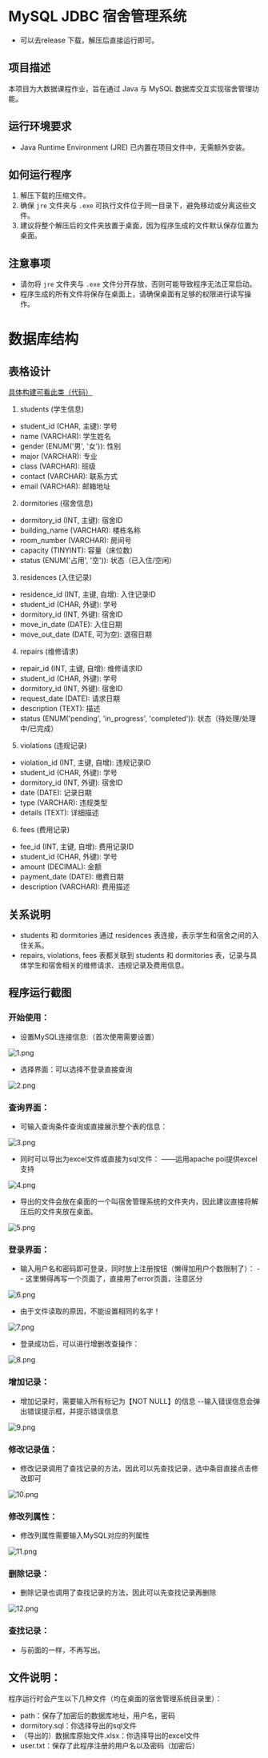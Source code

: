 # MySQL JDBC 宿舍管理系统
- 可以去release 下载，解压后直接运行即可。
## 项目描述

本项目为大数据课程作业，旨在通过 Java 与 MySQL 数据库交互实现宿舍管理功能。

## 运行环境要求

- Java Runtime Environment (JRE) 已内置在项目文件中，无需额外安装。

## 如何运行程序

1. 解压下载的压缩文件。
2. 确保 `jre` 文件夹与 `.exe` 可执行文件位于同一目录下，避免移动或分离这些文件。
3. 建议将整个解压后的文件夹放置于桌面，因为程序生成的文件默认保存位置为桌面。

## 注意事项

- 请勿将 `jre` 文件夹与 `.exe` 文件分开存放，否则可能导致程序无法正常启动。
- 程序生成的所有文件将保存在桌面上，请确保桌面有足够的权限进行读写操作。

# 数据库结构

## 表格设计
[具体构建可看此类（代码）](https://github.com/MuxiaoWF/BigDataBigHomework-SCUT23-3/blob/f79554f43d19f21d518672fd126c8a7fc4c1edb7/src/main/java/com/muxiao/system/Main.java#L94)
1. students (学生信息)

- student_id (CHAR, 主键): 学号
- name (VARCHAR): 学生姓名
- gender (ENUM('男', '女')): 性别
- major (VARCHAR): 专业
- class (VARCHAR): 班级
- contact (VARCHAR): 联系方式
- email (VARCHAR): 邮箱地址

2. dormitories (宿舍信息)

- dormitory_id (INT, 主键): 宿舍ID
- building_name (VARCHAR): 楼栋名称
- room_number (VARCHAR): 房间号
- capacity (TINYINT): 容量（床位数）
- status (ENUM('占用', '空')): 状态（已入住/空闲）

3. residences (入住记录)

- residence_id (INT, 主键, 自增): 入住记录ID
- student_id (CHAR, 外键): 学号
- dormitory_id (INT, 外键): 宿舍ID
- move_in_date (DATE): 入住日期
- move_out_date (DATE, 可为空): 退宿日期

4. repairs (维修请求)

- repair_id (INT, 主键, 自增): 维修请求ID
- student_id (CHAR, 外键): 学号
- dormitory_id (INT, 外键): 宿舍ID
- request_date (DATE): 请求日期
- description (TEXT): 描述
- status (ENUM('pending', 'in_progress', 'completed')): 状态（待处理/处理中/已完成）

5. violations (违规记录)

- violation_id (INT, 主键, 自增): 违规记录ID
- student_id (CHAR, 外键): 学号
- dormitory_id (INT, 外键): 宿舍ID
- date (DATE): 记录日期
- type (VARCHAR): 违规类型
- details (TEXT): 详细描述

6. fees (费用记录)

- fee_id (INT, 主键, 自增): 费用记录ID
- student_id (CHAR, 外键): 学号
- amount (DECIMAL): 金额
- payment_date (DATE): 缴费日期
- description (VARCHAR): 费用描述

## 关系说明

- students 和 dormitories 通过 residences 表连接，表示学生和宿舍之间的入住关系。
- repairs, violations, fees 表都关联到 students 和 dormitories 表，记录与具体学生和宿舍相关的维修请求、违规记录及费用信息。

## 程序运行截图

### 开始使用：

- 设置MySQL连接信息:（首次使用需要设置）

![1.png](pic/1.png)

- 选择界面：可以选择不登录直接查询

![2.png](pic/2.png)

### 查询界面：

- 可输入查询条件查询或直接展示整个表的信息：

![3.png](pic/3.png)

- 同时可以导出为excel文件或直接为sql文件： ——运用apache poi提供excel支持

![4.png](pic/4.png)

- 导出的文件会放在桌面的一个叫宿舍管理系统的文件夹内，因此建议直接将解压后的文件夹放在桌面。

![5.png](pic/5.png)

### 登录界面：

- 输入用户名和密码即可登录，同时放上注册按钮（懒得加用户个数限制了）：
  -- 这里懒得再写一个页面了，直接用了error页面，注意区分

![6.png](pic/6.png)

- 由于文件读取的原因，不能设置相同的名字！

![7.png](pic/7.png)

- 登录成功后，可以进行增删改查操作：

![8.png](pic/8.png)

### 增加记录：

- 增加记录时，需要输入所有标记为【NOT NULL】的信息
  --输入错误信息会弹出错误提示框，并提示错误信息

![9.png](pic/9.png)

### 修改记录值：

- 修改记录调用了查找记录的方法，因此可以先查找记录，选中条目直接点击修改即可

![10.png](pic/10.png)

### 修改列属性：

- 修改列属性需要输入MySQL对应的列属性

![11.png](pic/11.png)

### 删除记录：

- 删除记录也调用了查找记录的方法，因此可以先查找记录再删除

![12.png](pic/12.png)

### 查找记录：

- 与前面的一样，不再写出。

## 文件说明：

程序运行时会产生以下几种文件（均在桌面的宿舍管理系统目录里）：

- path：保存了加密后的数据库地址，用户名，密码
- dormitory.sql：你选择导出的sql文件
- （导出的）数据库原始文件.xlsx：你选择导出的excel文件
- user.txt：保存了此程序注册的用户名以及密码（加密后）